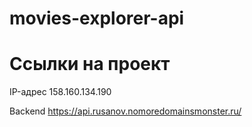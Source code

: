 # movies-explorer-api

# Ссылки на проект

IP-адрес 158.160.134.190

Backend https://api.rusanov.nomoredomainsmonster.ru/
